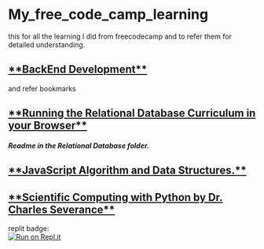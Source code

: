 # My_free_code_camp_learning
this for all the learning I did from freecodecamp and to refer them for detailed understanding.



<h2><a href="https://www.freecodecamp.org/learn/back-end-development-and-apis/">**BackEnd Development**</a></h2>
and refer bookmarks

<h2><a href="https://forum.freecodecamp.org/t/running-the-relational-database-curriculum-in-your-browser/500231">**Running the Relational Database Curriculum in your Browser**</a></h2>
<h5>Readme in the Relational Database folder.</h5>

<h2><a href="https://www.freecodecamp.org/learn/javascript-algorithms-and-data-structures/">**JavaScript Algorithm and Data Structures.**</a></h2>

<h2><a href="https://www.freecodecamp.org/learn/scientific-computing-with-python/">**Scientific Computing with Python by Dr. Charles Severance**</a></h2>


replit badge:
<br>
[![Run on Repl.it](https://replit.com/badge/github/pranjal779/undefined)](https://replit.com/new/github/pranjal779/undefined)
